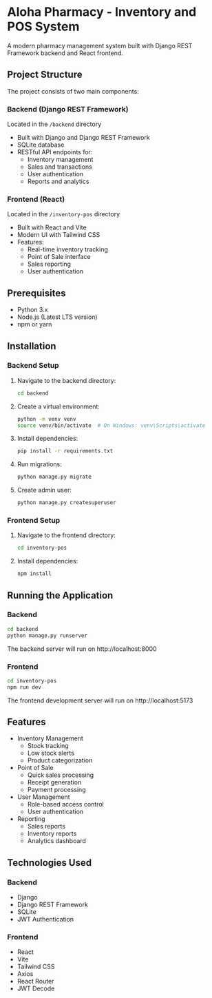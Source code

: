# Aloha Pharmacy - Inventory and POS System

A modern pharmacy management system built with Django REST Framework backend and React frontend.

## Project Structure

The project consists of two main components:

### Backend (Django REST Framework)

Located in the `/backend` directory

- Built with Django and Django REST Framework
- SQLite database
- RESTful API endpoints for:
  - Inventory management
  - Sales and transactions
  - User authentication
  - Reports and analytics

### Frontend (React)

Located in the `/inventory-pos` directory

- Built with React and Vite
- Modern UI with Tailwind CSS
- Features:
  - Real-time inventory tracking
  - Point of Sale interface
  - Sales reporting
  - User authentication

## Prerequisites

- Python 3.x
- Node.js (Latest LTS version)
- npm or yarn

## Installation

### Backend Setup

1. Navigate to the backend directory:
   ```bash
   cd backend
   ```
2. Create a virtual environment:
   ```bash
   python -m venv venv
   source venv/bin/activate  # On Windows: venv\Scripts\activate
   ```
3. Install dependencies:
   ```bash
   pip install -r requirements.txt
   ```
4. Run migrations:
   ```bash
   python manage.py migrate
   ```
5. Create admin user:
   ```bash
   python manage.py createsuperuser
   ```

### Frontend Setup

1. Navigate to the frontend directory:
   ```bash
   cd inventory-pos
   ```
2. Install dependencies:
   ```bash
   npm install
   ```

## Running the Application

### Backend

```bash
cd backend
python manage.py runserver
```

The backend server will run on http://localhost:8000

### Frontend

```bash
cd inventory-pos
npm run dev
```

The frontend development server will run on http://localhost:5173

## Features

- Inventory Management
  - Stock tracking
  - Low stock alerts
  - Product categorization
- Point of Sale
  - Quick sales processing
  - Receipt generation
  - Payment processing
- User Management
  - Role-based access control
  - User authentication
- Reporting
  - Sales reports
  - Inventory reports
  - Analytics dashboard

## Technologies Used

### Backend

- Django
- Django REST Framework
- SQLite
- JWT Authentication

### Frontend

- React
- Vite
- Tailwind CSS
- Axios
- React Router
- JWT Decode




